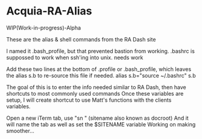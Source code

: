 Acquia-RA-Alias
===============
WIP(Work-in-progress)-Alpha

These are the alias & shell commands from the RA Dash site

I named it .bash_profile, but that prevented bastion from working. .bashrc is suppossed to work when ssh'ing into unix. needs work

Add these two lines at the bottom of .profile or .bash_profile, which leaves the alias s.b to re-source this file if needed.
alias s.b="source ~/.bashrc"
s.b

The goal of this is to enter the info needed similar to RA Dash, then have shortcuts to most commonly used commands
Once these variables are setup, I will create shortcut to use Matt's functions with the clients variables.

Open a new iTerm tab, use "sn <sitename>"  (sitename also known as docroot)
And it will name the tab as well as set the $SITENAME variable
Working on making smoother...
